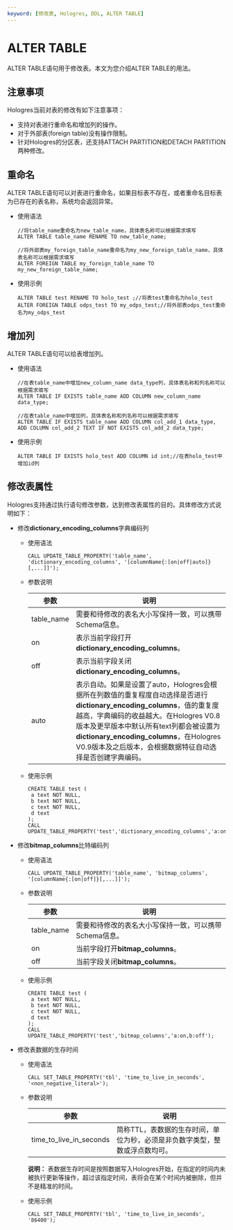 ```yaml
---
keyword: [修改表, Hologres, DDL, ALTER TABLE]
---
```


# ALTER TABLE

ALTER TABLE语句用于修改表。本文为您介绍ALTER TABLE的用法。

## 注意事项

Hologres当前对表的修改有如下注意事项：

-   支持对表进行重命名和增加列的操作。
-   对于外部表\(foreign table\)没有操作限制。
-   针对Hologres的分区表，还支持ATTACH PARTITION和DETACH PARTITION两种修改。

## 重命名

ALTER TABLE语句可以对表进行重命名，如果目标表不存在，或者重命名目标表为已存在的表名称，系统均会返回异常。

-   使用语法

    ```
    //将table_name重命名为new_table_name，具体表名称可以根据需求填写
    ALTER TABLE table_name RENAME TO new_table_name;
    
    //将外部表my_foreign_table_name重命名为my_new_foreign_table_name，具体表名称可以根据需求填写
    ALTER FOREIGN TABLE my_foreign_table_name TO my_new_foreign_table_name;
    ```

-   使用示例

    ```
    ALTER TABLE test RENAME TO holo_test ;//将表test重命名为holo_test
    ALTER FOREIGN TABLE odps_test TO﻿ my_odps_test;//将外部表odps_test重命名为my_odps_test
    ```


## 增加列

ALTER TABLE语句可以给表增加列。

-   使用语法

    ```
    //在表table_name中增加new_column_name data_type列，具体表名称和列名称可以根据需求填写
    ALTER TABLE IF EXISTS table_name ADD COLUMN new_column_name data_type;
    
    //在表table_name中增加列，具体表名称和列名称可以根据需求填写
    ALTER TABLE IF EXISTS table_name ADD COLUMN col_add_1 data_type, ADD COLUMN col_add_2 TEXT IF NOT EXISTS col_add_2 data_type; 
    ```

-   使用示例

    ```
    ALTER TABLE IF EXISTS holo_test ADD COLUMN id int;//在表holo_test中增加id列
    ```


## 修改表属性

Hologres支持通过执行语句修改参数，达到修改表属性的目的。具体修改方式说明如下：

-   修改**dictionary\_encoding\_columns**字典编码列
    -   使用语法

        ```
        CALL UPDATE_TABLE_PROPERTY('table_name', 'dictionary_encoding_columns', '[columnName{:[on|off|auto]}[,...]]');
        ```

    -   参数说明

        |参数|说明|
        |--|--|
        |table\_name|需要和待修改的表名大小写保持一致，可以携带Schema信息。|
        |on|表示当前字段打开**dictionary\_encoding\_columns**。|
        |off|表示当前字段关闭**dictionary\_encoding\_columns**。|
        |auto|表示自动。如果是设置了auto，Hologres会根据所在列数值的重复程度自动选择是否进行**dictionary\_encoding\_columns**，值的重复度越高，字典编码的收益越大。在Hologres V0.8版本及更早版本中默认所有text列都会被设置为**dictionary\_encoding\_columns**，在Hologres V0.9版本及之后版本，会根据数据特征自动选择是否创建字典编码。|

    -   使用示例

        ```
        CREATE TABLE test (
         a text NOT NULL,
         b text NOT NULL,
         c text NOT NULL,
         d text
        );
        CALL UPDATE_TABLE_PROPERTY('test','dictionary_encoding_columns','a:on,b:auto');
        ```

-   修改**bitmap\_columns**比特编码列
    -   使用语法

        ```
        CALL UPDATE_TABLE_PROPERTY('table_name', 'bitmap_columns', '[columnName{:[on|off]}[,...]]');
        ```

    -   参数说明

        |参数|说明|
        |--|--|
        |table\_name|需要和待修改的表名大小写保持一致，可以携带Schema信息。|
        |on|当前字段打开**bitmap\_columns**。|
        |off|当前字段关闭**bitmap\_columns**。|

    -   使用示例

        ```
        CREATE TABLE test (
         a text NOT NULL,
         b text NOT NULL,
         c text NOT NULL,
         d text
        );
        CALL UPDATE_TABLE_PROPERTY('test','bitmap_columns','a:on,b:off');
        ```

-   修改表数据的生存时间
    -   使用语法

        ```
        CALL SET_TABLE_PROPERTY('tbl', 'time_to_live_in_seconds', '<non_negative_literal>');
        ```

    -   参数说明

        |参数|说明|
        |--|--|
        |time\_to\_live\_in\_seconds|简称TTL，表数据的生存时间，单位为秒，必须是非负数字类型，整数或浮点数均可。|

        **说明：** 表数据生存时间是按照数据写入Hologres开始，在指定的时间内未被执行更新等操作，超过该指定时间，表将会在某个时间内被删除，但并不是精准的时间。

    -   使用示例

        ```
        CALL SET_TABLE_PROPERTY('tbl', 'time_to_live_in_seconds', '86400');
        ```


